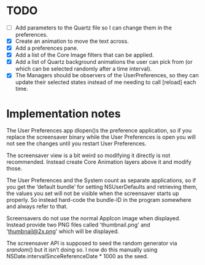 # TODO
- [ ] Add parameters to the Quartz file so I can change them in the preferences.
- [x] Create an animation to move the text across.
- [x] Add a preferences pane.
- [x] Add a list of the Core Image filters that can be applied.
- [x] Add a list of Quartz background animations the user can pick from (or which can be selected randomly after a time interval).
- [x] The Managers should be observers of the UserPreferences, so they can update their selected states instead of me needing to call [reload] each time.

# Implementation notes
The User Preferences app dlopen()s the preference application, so if you replace the screensaver binary while the User Preferences is open you will not see the changes until you restart User Preferences.

The screensaver view is a bit weird so modifying it directly is not recommended. Instead create Core Animation layers above it and modify those.

The User Preferences and the System count as separate applications, so if you get the ‘default bundle’ for setting NSUserDefaults and retrieving them, the values you set will not be visible when the screensaver starts up properly. So instead hard-code the bundle-ID in the program somewhere and always refer to that.

Screensavers do not use the normal AppIcon image when displayed. Instead provide two PNG files called 'thumbnail.png' and 'thumbnail@2x.png' which will be displayed.

The screensaver API is supposed to seed the random generator via *srandom*() but it isn’t doing so.  I now do this manually using NSDate.intervalSinceReferenceDate * 1000 as the seed.

